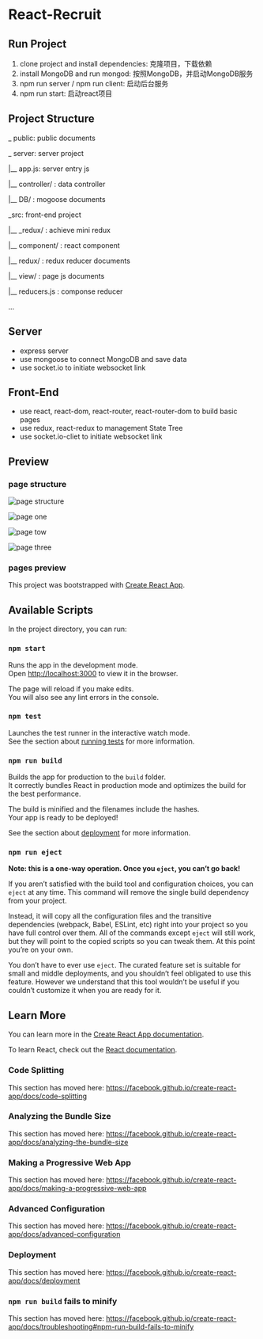 # React-Recruit

## Run Project
1. clone project and install dependencies: 克隆项目，下载依赖
2. install MongoDB and run mongod: 按照MongoDB，并启动MongoDB服务
3. npm run server / npm run client: 启动后台服务
4. npm run start: 启动react项目

## Project Structure

_ public: public documents

_ server: server project

|__ app.js: server entry js

|__ controller/ : data controller

|__ DB/ : mogoose documents

_src: front-end project

|__ _redux/ : achieve mini redux 

|__ component/ : react component

|__ redux/ : redux reducer documents

|__ view/ : page js documents

|__ reducers.js : componse reducer

...

## Server
- express server
- use mongoose to connect MongoDB and save data
- use socket.io to initiate websocket link

## Front-End
- use react, react-dom, react-router, react-router-dom to build basic pages
- use redux, react-redux to management State Tree
- use socket.io-cliet to initiate websocket link

## Preview

### page structure
![page structure](img/recruit.jpg)

![page one](img/page1.jpg)

![page tow](img/page2.jpg)

![page three](img/page3.jpg)

### pages preview


This project was bootstrapped with [Create React App](https://github.com/facebook/create-react-app).

## Available Scripts

In the project directory, you can run:

### `npm start`

Runs the app in the development mode.<br />
Open [http://localhost:3000](http://localhost:3000) to view it in the browser.

The page will reload if you make edits.<br />
You will also see any lint errors in the console.

### `npm test`

Launches the test runner in the interactive watch mode.<br />
See the section about [running tests](https://facebook.github.io/create-react-app/docs/running-tests) for more information.

### `npm run build`

Builds the app for production to the `build` folder.<br />
It correctly bundles React in production mode and optimizes the build for the best performance.

The build is minified and the filenames include the hashes.<br />
Your app is ready to be deployed!

See the section about [deployment](https://facebook.github.io/create-react-app/docs/deployment) for more information.

### `npm run eject`

**Note: this is a one-way operation. Once you `eject`, you can’t go back!**

If you aren’t satisfied with the build tool and configuration choices, you can `eject` at any time. This command will remove the single build dependency from your project.

Instead, it will copy all the configuration files and the transitive dependencies (webpack, Babel, ESLint, etc) right into your project so you have full control over them. All of the commands except `eject` will still work, but they will point to the copied scripts so you can tweak them. At this point you’re on your own.

You don’t have to ever use `eject`. The curated feature set is suitable for small and middle deployments, and you shouldn’t feel obligated to use this feature. However we understand that this tool wouldn’t be useful if you couldn’t customize it when you are ready for it.

## Learn More

You can learn more in the [Create React App documentation](https://facebook.github.io/create-react-app/docs/getting-started).

To learn React, check out the [React documentation](https://reactjs.org/).

### Code Splitting

This section has moved here: https://facebook.github.io/create-react-app/docs/code-splitting

### Analyzing the Bundle Size

This section has moved here: https://facebook.github.io/create-react-app/docs/analyzing-the-bundle-size

### Making a Progressive Web App

This section has moved here: https://facebook.github.io/create-react-app/docs/making-a-progressive-web-app

### Advanced Configuration

This section has moved here: https://facebook.github.io/create-react-app/docs/advanced-configuration

### Deployment

This section has moved here: https://facebook.github.io/create-react-app/docs/deployment

### `npm run build` fails to minify

This section has moved here: https://facebook.github.io/create-react-app/docs/troubleshooting#npm-run-build-fails-to-minify
